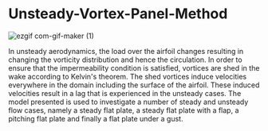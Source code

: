 # Unsteady-Vortex-Panel-Method

![ezgif com-gif-maker (1)](https://user-images.githubusercontent.com/64721988/189983786-edffd7bb-0aa1-4afe-b74c-4a0463037b5b.gif)

In unsteady aerodynamics, the load over the airfoil changes resulting in changing the vorticity distribution and hence the circulation. In order to ensure that the impermeability condition is satisfied, vortices are shed in the wake according to Kelvin's theorem. The shed vortices induce velocities everywhere in the domain including the surface of the airfoil. These induced velocities result in a lag that is experienced in the unsteady cases. The model presented is used to investigate a number of steady and unsteady flow cases, namely a steady flat plate, a steady flat plate with a flap, a pitching flat plate and finally a flat plate under a gust.
